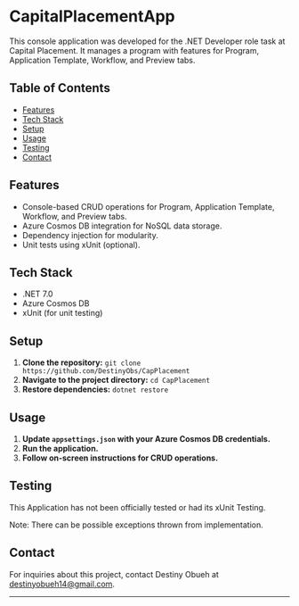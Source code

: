 # CapitalPlacementApp

This console application was developed for the .NET Developer role task at Capital Placement. It manages a program with features for Program, Application Template, Workflow, and Preview tabs.

## Table of Contents

- [Features](#features)
- [Tech Stack](#tech-stack)
- [Setup](#setup)
- [Usage](#usage)
- [Testing](#testing)
- [Contact](#contact)

## Features

- Console-based CRUD operations for Program, Application Template, Workflow, and Preview tabs.
- Azure Cosmos DB integration for NoSQL data storage.
- Dependency injection for modularity.
- Unit tests using xUnit (optional).

## Tech Stack

- .NET 7.0
- Azure Cosmos DB
- xUnit (for unit testing)

## Setup

1. **Clone the repository:** `git clone https://github.com/DestinyObs/CapPlacement`
2. **Navigate to the project directory:** `cd CapPlacement`
3. **Restore dependencies:** `dotnet restore`

## Usage

1. **Update `appsettings.json` with your Azure Cosmos DB credentials.**
2. **Run the application.**
3. **Follow on-screen instructions for CRUD operations.**

## Testing

This Application has not been officially tested or had its xUnit Testing.

Note: There can be possible exceptions thrown from implementation.

## Contact

For inquiries about this project, contact Destiny Obueh at destinyobueh14@gmail.com.

---
